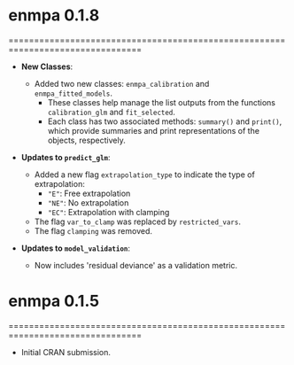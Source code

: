 # enmpa 0.1.8
================================================================================

- **New Classes**:
  - Added two new classes: `enmpa_calibration` and `enmpa_fitted_models`.
    - These classes help manage the list outputs from the functions `calibration_glm` and `fit_selected`.
    - Each class has two associated methods: `summary()` and `print()`, which provide summaries and print representations of the objects, respectively.

- **Updates to `predict_glm`**:
  - Added a new flag `extrapolation_type` to indicate the type of extrapolation:
    - `"E"`: Free extrapolation
    - `"NE"`: No extrapolation
    - `"EC"`: Extrapolation with clamping
  - The flag `var_to_clamp` was replaced by `restricted_vars`.
  - The flag `clamping` was removed.

- **Updates to `model_validation`**:
  - Now includes 'residual deviance' as a validation metric.

# enmpa 0.1.5
================================================================================

- Initial CRAN submission.
